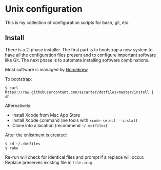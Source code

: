 # Unix configuration

This is my collection of configuration scripts for bash, git, etc.

## Install

There is a 2-phase installer. The first part is to bootstrap a new system to have all the configuration files present and to configure important software like Git. The next phase is to automate installing software combinations.

Most software is managed by [Homebrew](https://brew.sh).

To bootstrap:

```
$ curl https://raw.githubusercontent.com/ascarter/dotfiles/master/install | sh
```

Alternatively:

* Install Xcode from Mac App Store
* Install Xcode command line tools with `xcode-select --install`
* Clone into a location (recommend `~/.dotfiles`)

After the enlistment is created:

```
$ cd ~/.dotfiles
$ rake
```

Re-run will check for identical files and prompt if a replace will occur. Replace preserves existing file in `file.orig`
